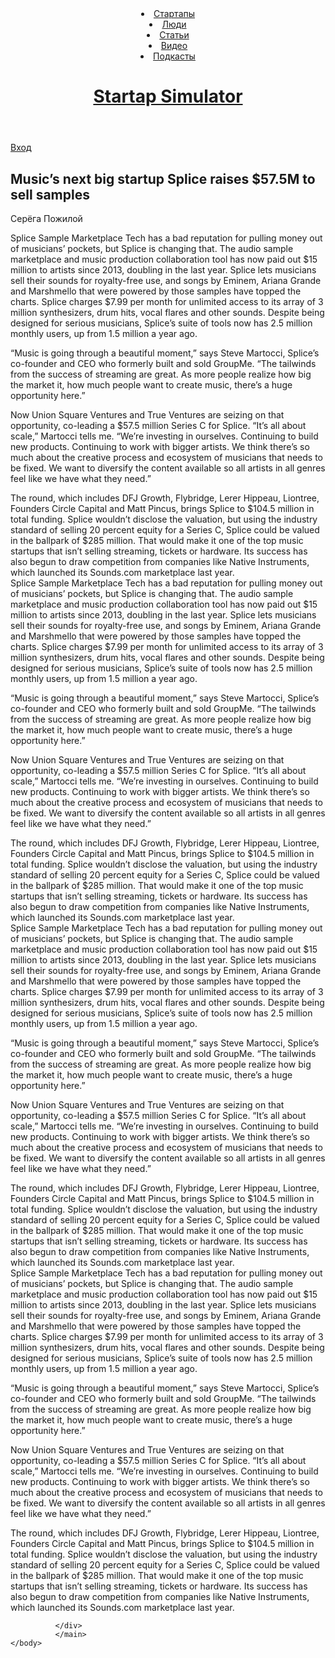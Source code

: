 <!DOCTYPE html>
<html lang="ru">
<head>
  <meta charset="utf-8">
  <title>Бложик</title>

  </head>
  <body>
    <header class="main-header">
      <div class="container">
        <nav class="main-navigation"
        <ul>
          <li>
            <a href="#">Стартапы</a>
            </li>
            <li>
              <a href="#">Люди</a>
              </li>
              <li>
                <a href="#">Статьи</a>
                </li>
                <li>
                  <a href="#">Видео</a>
                  </li>
                  <li>
                  <a href="#">Подкасты</a>
                   </li>
          </ul>
        </nav>
        <div class="index-logo">
          <h1><a href="https://www.yandex.ru">Startap Simulator</a></h1>
          </div>
        </div>
      </header>
      <div class="user-block">
        <a class="login" href="#">Вход</a>
        </div>
        <main class="main-container">
        <div class="headline">
          <h2>Music’s next big startup
Splice raises $57.5M to sell samples  </h2>
          </div>
          <div class="serega">
            <p>Серёга Пожилой</p>
            </div>
            <div class="text">
              <p>Splice Sample Marketplace
Tech has a bad reputation for pulling money out of musicians’ pockets, but Splice is changing that. The audio sample marketplace and music production collaboration tool has now paid out $15 million to artists since 2013, doubling in the last year. Splice  lets musicians sell their sounds for royalty-free use, and songs by Eminem, Ariana Grande and Marshmello that were powered by those samples have topped the charts. Splice charges $7.99 per month for unlimited access to its array of 3 million synthesizers, drum hits, vocal flares and other sounds. Despite being designed for serious musicians, Splice’s suite of tools now has 2.5 million monthly users, up from 1.5 million a year ago.

“Music is going through a beautiful moment,” says Steve Martocci,  Splice’s co-founder and CEO who formerly built and sold GroupMe. “The tailwinds from the success of streaming are great. As more people realize how big the market it, how much people want to create music, there’s a huge opportunity here.”

Now Union Square Ventures and True Ventures are seizing on that opportunity, co-leading a $57.5 million Series C for Splice. “It’s all about scale,” Martocci tells me. “We’re investing in ourselves. Continuing to build new products. Continuing to work with bigger artists. We think there’s so much about the creative process and ecosystem of musicians that needs to be fixed. We want to diversify the content available so all artists in all genres feel like we have what they need.”

The round, which includes DFJ Growth, Flybridge, Lerer Hippeau, Liontree, Founders Circle Capital and Matt Pincus, brings Splice to $104.5 million in total funding. Splice wouldn’t disclose the valuation, but using the industry standard of selling 20 percent equity for a Series C, Splice could be valued in the ballpark of $285 million. That would make it one of the top music startups that isn’t selling streaming, tickets or hardware. Its success has also begun to draw competition from companies like Native Instruments, which launched its Sounds.com marketplace last year.<br>Splice Sample Marketplace
Tech has a bad reputation for pulling money out of musicians’ pockets, but Splice is changing that. The audio sample marketplace and music production collaboration tool has now paid out $15 million to artists since 2013, doubling in the last year. Splice  lets musicians sell their sounds for royalty-free use, and songs by Eminem, Ariana Grande and Marshmello that were powered by those samples have topped the charts. Splice charges $7.99 per month for unlimited access to its array of 3 million synthesizers, drum hits, vocal flares and other sounds. Despite being designed for serious musicians, Splice’s suite of tools now has 2.5 million monthly users, up from 1.5 million a year ago.

“Music is going through a beautiful moment,” says Steve Martocci,  Splice’s co-founder and CEO who formerly built and sold GroupMe. “The tailwinds from the success of streaming are great. As more people realize how big the market it, how much people want to create music, there’s a huge opportunity here.”

Now Union Square Ventures and True Ventures are seizing on that opportunity, co-leading a $57.5 million Series C for Splice. “It’s all about scale,” Martocci tells me. “We’re investing in ourselves. Continuing to build new products. Continuing to work with bigger artists. We think there’s so much about the creative process and ecosystem of musicians that needs to be fixed. We want to diversify the content available so all artists in all genres feel like we have what they need.”

The round, which includes DFJ Growth, Flybridge, Lerer Hippeau, Liontree, Founders Circle Capital and Matt Pincus, brings Splice to $104.5 million in total funding. Splice wouldn’t disclose the valuation, but using the industry standard of selling 20 percent equity for a Series C, Splice could be valued in the ballpark of $285 million. That would make it one of the top music startups that isn’t selling streaming, tickets or hardware. Its success has also begun to draw competition from companies like Native Instruments, which launched its Sounds.com marketplace last year.<br>Splice Sample Marketplace
Tech has a bad reputation for pulling money out of musicians’ pockets, but Splice is changing that. The audio sample marketplace and music production collaboration tool has now paid out $15 million to artists since 2013, doubling in the last year. Splice  lets musicians sell their sounds for royalty-free use, and songs by Eminem, Ariana Grande and Marshmello that were powered by those samples have topped the charts. Splice charges $7.99 per month for unlimited access to its array of 3 million synthesizers, drum hits, vocal flares and other sounds. Despite being designed for serious musicians, Splice’s suite of tools now has 2.5 million monthly users, up from 1.5 million a year ago.

“Music is going through a beautiful moment,” says Steve Martocci,  Splice’s co-founder and CEO who formerly built and sold GroupMe. “The tailwinds from the success of streaming are great. As more people realize how big the market it, how much people want to create music, there’s a huge opportunity here.”

Now Union Square Ventures and True Ventures are seizing on that opportunity, co-leading a $57.5 million Series C for Splice. “It’s all about scale,” Martocci tells me. “We’re investing in ourselves. Continuing to build new products. Continuing to work with bigger artists. We think there’s so much about the creative process and ecosystem of musicians that needs to be fixed. We want to diversify the content available so all artists in all genres feel like we have what they need.”

The round, which includes DFJ Growth, Flybridge, Lerer Hippeau, Liontree, Founders Circle Capital and Matt Pincus, brings Splice to $104.5 million in total funding. Splice wouldn’t disclose the valuation, but using the industry standard of selling 20 percent equity for a Series C, Splice could be valued in the ballpark of $285 million. That would make it one of the top music startups that isn’t selling streaming, tickets or hardware. Its success has also begun to draw competition from companies like Native Instruments, which launched its Sounds.com marketplace last year.<br>Splice Sample Marketplace
Tech has a bad reputation for pulling money out of musicians’ pockets, but Splice is changing that. The audio sample marketplace and music production collaboration tool has now paid out $15 million to artists since 2013, doubling in the last year. Splice  lets musicians sell their sounds for royalty-free use, and songs by Eminem, Ariana Grande and Marshmello that were powered by those samples have topped the charts. Splice charges $7.99 per month for unlimited access to its array of 3 million synthesizers, drum hits, vocal flares and other sounds. Despite being designed for serious musicians, Splice’s suite of tools now has 2.5 million monthly users, up from 1.5 million a year ago.

“Music is going through a beautiful moment,” says Steve Martocci,  Splice’s co-founder and CEO who formerly built and sold GroupMe. “The tailwinds from the success of streaming are great. As more people realize how big the market it, how much people want to create music, there’s a huge opportunity here.”

Now Union Square Ventures and True Ventures are seizing on that opportunity, co-leading a $57.5 million Series C for Splice. “It’s all about scale,” Martocci tells me. “We’re investing in ourselves. Continuing to build new products. Continuing to work with bigger artists. We think there’s so much about the creative process and ecosystem of musicians that needs to be fixed. We want to diversify the content available so all artists in all genres feel like we have what they need.”

The round, which includes DFJ Growth, Flybridge, Lerer Hippeau, Liontree, Founders Circle Capital and Matt Pincus, brings Splice to $104.5 million in total funding. Splice wouldn’t disclose the valuation, but using the industry standard of selling 20 percent equity for a Series C, Splice could be valued in the ballpark of $285 million. That would make it one of the top music startups that isn’t selling streaming, tickets or hardware. Its success has also begun to draw competition from companies like Native Instruments, which launched its Sounds.com marketplace last year.</p>



              </div>
              </main>
    </body>
</html>

